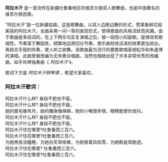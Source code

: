 

**阿拉木汗** 是一首流传在新疆吐鲁番地区的维吾尔族双人歌舞曲，也是中国著名的维吾尔族民歌。

  
“阿拉木汗”是一位新疆姑娘。这首歌舞曲，以双人边歌边舞的形式，赞美象鲜花般美丽的阿拉木汗。全曲采用一问一答的表现形式，使得歌曲的风格活跃而风趣。由于歌曲是多段词的，在上下两乐句反复演唱之后，接一段短小的副歌。旋律具有歌唱性，节奏富于舞蹈性，频繁地运用切分节奏，使乐曲轻快活泼的效果更加突出，再结合手鼓的伴奏，使人听之欲舞。该歌曲最为流行的要数歌唱家胡松华和朱逢博的演唱。此曲曾被改编为无伴奏合唱曲，当然也相继出现了许多非常优秀的改编曲，如手风琴独奏曲《
_阿拉木汗_ 》。

  
歌词下方是 _阿拉木汗钢琴谱_ ，希望大家喜欢。

### 阿拉木汗歌词：

阿拉木汗什么样? 身段不肥也不瘦。  
阿拉木汗什么样? 身段不肥也不瘦。  
她的眉毛像弯月，她的腰身像绵柳，她的小嘴很多情，眼睛能使你发抖。  
阿拉木汗什么样? 身段不肥也不瘦。  
阿拉木汗什么样? 身段不肥也不瘦。  
阿拉木汗住在哪里?吐鲁番西三百六。  
阿拉木汗住在哪里?吐鲁番西三百六。  
为她黑夜没瞌睡，为她白天常咳嗽，为她冒着风和雪，为她鞋底常跑透。  
阿拉木汗住在哪里? 吐鲁番西三百六。  
阿拉木汗住在哪里?吐鲁番西三百六。

